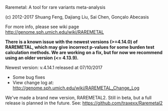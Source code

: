 Raremetal: A tool for rare variants meta-analysis

(c) 2012-2017 Shuang Feng, Dajiang Liu, Sai Chen, Gonçalo Abecasis

For more info, please see wiki page
http://genome.sph.umich.edu/wiki/RAREMETAL


**There is a known issue with the newest versions (>=4.14.0) of RAREMETAL, which may give incorrect p-values for some
 burden test calculation methods. We are working on a fix, but for now we recommend using an older version (<= 4.13.9).**


Newest version: v.4.14.1 released at 07/10/2017
- Some bug fixes
- View change log at: http://genome.sph.umich.edu/wiki/RAREMETAL_Change_Log

We've made a brand new version, RAREMETAL2. Still in beta, but a full release is planned in the future. See:
https://github.com/traxexx/Raremetal2
